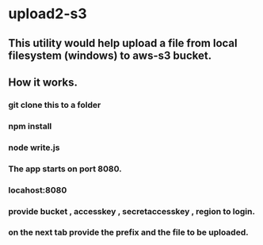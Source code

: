 # upload2-s3
## This utility would help upload a file from local filesystem (windows) to aws-s3 bucket.
## How it works.

### git clone this to a folder 

### npm install 

### node write.js 

### The app starts on port 8080.

### locahost:8080

### provide bucket , accesskey , secretaccesskey , region to login.

### on the next tab provide the prefix and the file to be uploaded. 
